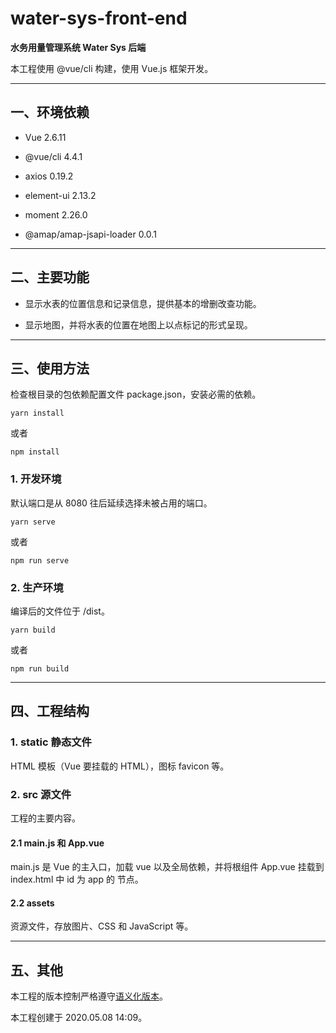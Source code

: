 # water-sys-front-end

**水务用量管理系统 Water Sys 后端**

本工程使用 @vue/cli 构建，使用 Vue.js 框架开发。

---

## 一、环境依赖

- Vue 2.6.11

- @vue/cli 4.4.1

- axios 0.19.2

- element-ui 2.13.2

- moment 2.26.0

- @amap/amap-jsapi-loader 0.0.1

---

## 二、主要功能

- 显示水表的位置信息和记录信息，提供基本的增删改查功能。

- 显示地图，并将水表的位置在地图上以点标记的形式呈现。

---

## 三、使用方法

检查根目录的包依赖配置文件 package.json，安装必需的依赖。

```
yarn install
```

或者

```
npm install
```

### 1. 开发环境

默认端口是从 8080 往后延续选择未被占用的端口。

```
yarn serve
```

或者

```
npm run serve
```

### 2. 生产环境

编译后的文件位于 /dist。

```
yarn build
```

或者

```
npm run build
```

---

## 四、工程结构

### 1. static 静态文件

HTML 模板（Vue 要挂载的 HTML），图标 favicon 等。

### 2. src 源文件

工程的主要内容。

#### 2.1 main.js 和 App.vue

main.js 是 Vue 的主入口，加载 vue 以及全局依赖，并将根组件 App.vue 挂载到 index.html 中 id 为 app 的 节点。

#### 2.2 assets

资源文件，存放图片、CSS 和 JavaScript 等。

---

## 五、其他

本工程的版本控制严格遵守[语义化版本](https://semver.org/lang/zh-CN/)。

本工程创建于 2020.05.08 14:09。
